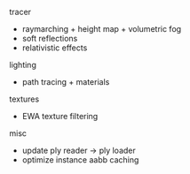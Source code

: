 tracer
 - raymarching + height map + volumetric fog
 - soft reflections
 - relativistic effects

lighting
 - path tracing + materials

textures
 - EWA texture filtering

misc
 - update ply reader -> ply loader
 - optimize instance aabb caching
